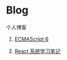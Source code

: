 # Blog
个人博客

1. [ECMAScript 6](https://github.com/sanshuiwang/ES6/issues/1)

2. [React 系统学习笔记](https://github.com/sanshuiwang/Blog/issues/2)
